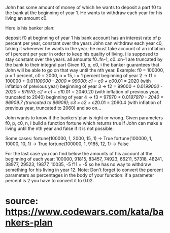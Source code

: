 John has some amount of money of which he wants to deposit a part f0 to the bank at the beginning of year 1. He wants to withdraw each year for his living an amount c0.

Here is his banker plan:

deposit f0 at beginning of year 1
his bank account has an interest rate of p percent per year, constant over the years
John can withdraw each year c0, taking it whenever he wants in the year; he must take account of an inflation of i percent per year in order to keep his quality of living. i is supposed to stay constant over the years.
all amounts f0..fn-1, c0..cn-1 are truncated by the bank to their integral part
Given f0, p, c0, i the banker guarantees that John will be able to go on that way until the nth year.
Example:
f0 = 100000, p = 1 percent, c0 = 2000, n = 15, i = 1 percent
beginning of year 2 -> f1 = 100000 + 0.01*100000 - 2000 = 99000;  c1 = c0 + c0*0.01 = 2020 (with inflation of previous year)
beginning of year 3 -> f2 =  99000 + 0.01*99000 - 2020  = 97970;  c2 = c1 + c1*0.01 = 2040.20 
(with inflation of previous year, truncated to 2040)
beginning of year 4 -> f3 =  97970 + 0.01*97970 - 2040  = 96909.7 (truncated to 96909); 
c3 = c2 + c2*0.01 = 2060.4 (with inflation of previous year, truncated to 2060)
and so on...

John wants to know if the bankers'plan is right or wrong. Given parameters f0, p, c0, n, i build a function fortune which returns true if John can make a living until the nth year and false if it is not possible.

Some cases:
fortune(100000, 1, 2000, 15, 1) -> True
fortune(100000, 1, 10000, 10, 1) -> True
fortune(100000, 1, 9185, 12, 1) -> False

For the last case you can find below the amounts of his account at the beginning of each year:
100000, 91815, 83457, 74923, 66211, 57318, 48241, 38977, 29523, 19877, 10035, -5
f11 = -5 so he has no way to withdraw something for his living in year 12.
Note: Don't forget to convert the percent parameters as percentages in the body of your function: if a parameter percent is 2 you have to convert it to 0.02.

# source: https://www.codewars.com/kata/bankers-plan